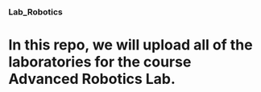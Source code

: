 ### Lab_Robotics
# In this repo, we will upload all of the laboratories for the course Advanced Robotics Lab.
